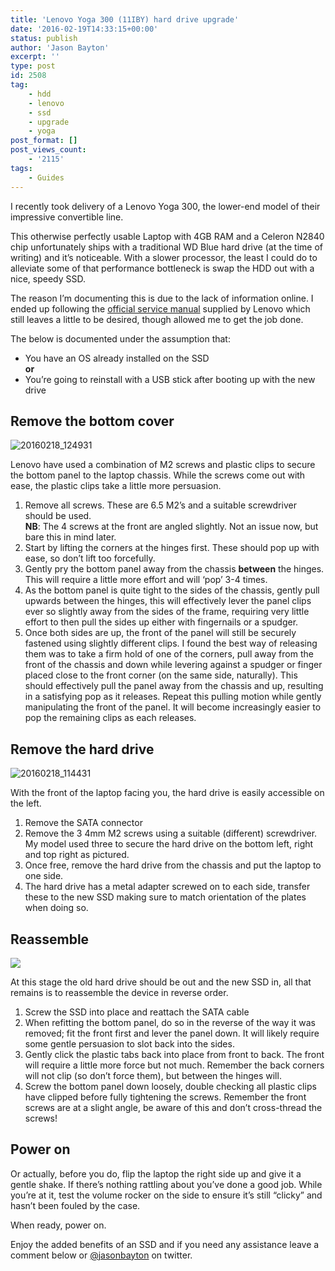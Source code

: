 ```yaml
---
title: 'Lenovo Yoga 300 (11IBY) hard drive upgrade'
date: '2016-02-19T14:33:15+00:00'
status: publish
author: 'Jason Bayton'
excerpt: ''
type: post
id: 2508
tag:
    - hdd
    - lenovo
    - ssd
    - upgrade
    - yoga
post_format: []
post_views_count:
    - '2115'
tags:
    - Guides
---
```

I recently took delivery of a Lenovo Yoga 300, the lower-end model of their impressive convertible line.

This otherwise perfectly usable Laptop with 4GB RAM and a Celeron N2840 chip unfortunately ships with a traditional WD Blue hard drive (at the time of writing) and it’s noticeable. With a slower processor, the least I could do to alleviate some of that performance bottleneck is swap the HDD out with a nice, speedy SSD.

The reason I’m documenting this is due to the lack of information online. I ended up following the [official service manual](https://r2_worker.bayton.workers.dev/download/lenovo_yoga_300_hmm_201510.pdf) supplied by Lenovo which still leaves a little to be desired, though allowed me to get the job done.

The below is documented under the assumption that:

- You have an OS already installed on the SSD  
  **or**
- You’re going to reinstall with a USB stick after booting up with the new drive

Remove the bottom cover
-----------------------

![20160218_124931](https://r2_worker.bayton.workers.dev/uploads/2016/02/20160218_124931.jpg)

Lenovo have used a combination of M2 screws and plastic clips to secure the bottom panel to the laptop chassis. While the screws come out with ease, the plastic clips take a little more persuasion.

1. Remove all screws. These are 6.5 M2’s and a suitable screwdriver should be used.  
  **NB**: The 4 screws at the front are angled slightly. Not an issue now, but bare this in mind later.
2. Start by lifting the corners at the hinges first. These should pop up with ease, so don’t lift too forcefully.
3. Gently pry the bottom panel away from the chassis **between** the hinges. This will require a little more effort and will ‘pop’ 3-4 times.
4. As the bottom panel is quite tight to the sides of the chassis, gently pull upwards between the hinges, this will effectively lever the panel clips ever so slightly away from the sides of the frame, requiring very little effort to then pull the sides up either with fingernails or a spudger.
5. Once both sides are up, the front of the panel will still be securely fastened using slightly different clips. I found the best way of releasing them was to take a firm hold of one of the corners, pull away from the front of the chassis and down while levering against a spudger or finger placed close to the front corner (on the same side, naturally). This should effectively pull the panel away from the chassis and up, resulting in a satisfying pop as it releases. Repeat this pulling motion while gently manipulating the front of the panel. It will become increasingly easier to pop the remaining clips as each releases.

Remove the hard drive
---------------------

![20160218_114431](https://r2_worker.bayton.workers.dev/uploads/2016/02/20160218_114431.jpg)

With the front of the laptop facing you, the hard drive is easily accessible on the left.

1. Remove the SATA connector
2. Remove the 3 4mm M2 screws using a suitable (different) screwdriver. My model used three to secure the hard drive on the bottom left, right and top right as pictured.
3. Once free, remove the hard drive from the chassis and put the laptop to one side.
4. The hard drive has a metal adapter screwed on to each side, transfer these to the new SSD making sure to match orientation of the plates when doing so.

Reassemble
----------

![](https://r2_worker.bayton.workers.dev/uploads/2016/02/IMG-20160217-WA0001.jpeg)

At this stage the old hard drive should be out and the new SSD in, all that remains is to reassemble the device in reverse order.

1. Screw the SSD into place and reattach the SATA cable
2. When refitting the bottom panel, do so in the reverse of the way it was removed; fit the front first and lever the panel down. It will likely require some gentle persuasion to slot back into the sides.
3. Gently click the plastic tabs back into place from front to back. The front will require a little more force but not much. Remember the back corners will not clip (so don’t force them), but between the hinges will.
4. Screw the bottom panel down loosely, double checking all plastic clips have clipped before fully tightening the screws. Remember the front screws are at a slight angle, be aware of this and don’t cross-thread the screws!

Power on
--------

Or actually, before you do, flip the laptop the right side up and give it a gentle shake. If there’s nothing rattling about you’ve done a good job. While you’re at it, test the volume rocker on the side to ensure it’s still “clicky” and hasn’t been fouled by the case.

When ready, power on.

Enjoy the added benefits of an SSD and if you need any assistance leave a comment below or [@jasonbayton](//twitter.com/jasonbayton) on twitter.